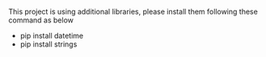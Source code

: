 This project is using additional libraries, please install them following these command as below
 - pip install datetime
 - pip install strings
